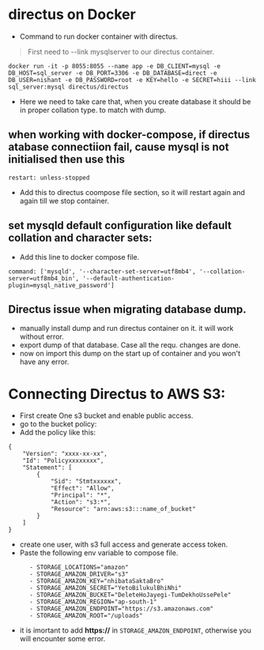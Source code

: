 # directus on Docker

* Command to run docker container with directus.
>First need to --link mysqlserver to our directus container.
```
docker run -it -p 8055:8055 --name app -e DB_CLIENT=mysql -e DB_HOST=sql_server -e DB_PORT=3306 -e DB_DATABASE=direct -e DB_USER=nishant -e DB_PASSWORD=root -e KEY=hello -e SECRET=hiii --link sql_server:mysql directus/directus
```

* Here we need to take care that, when you create database it should be in proper collation type. to match with dump.

## when working with docker-compose, if directus atabase connectiion fail, cause mysql is not initialised then use this
```
restart: unless-stopped
```
* Add this to directus coompose file section, so it will restart again and again till we stop container.

## set mysqld default configuration like default collation and character sets:
* Add this line to docker compose file.
```
command: ['mysqld', '--character-set-server=utf8mb4', '--collation-server=utf8mb4_bin', '--default-authentication-plugin=mysql_native_password']
```

## Directus issue when migrating database dump.
* manually install dump and run directus container on it. it will work without error.
* export dump of that database. Case all the requ. changes are done.
* now on import this dump on the start up of container and you won't have any error.

# Connecting Directus to AWS S3:
* First create One s3 bucket and enable public access.
* go to the bucket policy:
* Add the policy like this:
```
{
    "Version": "xxxx-xx-xx",
    "Id": "Policyxxxxxxxx",
    "Statement": [
        {
            "Sid": "Stmtxxxxxx",
            "Effect": "Allow",
            "Principal": "*",
            "Action": "s3:*",
            "Resource": "arn:aws:s3:::name_of_bucket"
        }
    ]
}
```
* create one user, with s3 full access and generate access token.
* Paste the following env variable to compose file.
```
      - STORAGE_LOCATIONS="amazon"
      - STORAGE_AMAZON_DRIVER="s3"
      - STORAGE_AMAZON_KEY="nhibataSaktaBro"
      - STORAGE_AMAZON_SECRET="YetoBilukulBhiNhi"
      - STORAGE_AMAZON_BUCKET="DeleteHoJayegi-TumDekhoUssePele"
      - STORAGE_AMAZON_REGION="ap-south-1"
      - STORAGE_AMAZON_ENDPOINT="https://s3.amazonaws.com"
      - STORAGE_AMAZON_ROOT="/uploads"
```
* it is imortant to add **https://** in `STORAGE_AMAZON_ENDPOINT`, otherwise you will encounter some error.
